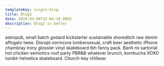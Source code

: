 ```yaml
---
templateKey: single-blog
title: Blog2
date: 2019-03-04T15:04:10.000Z
description: Blog2 is better
---
```

astropub, small batch godard kickstarter sustainable shoreditch raw denim affogato twee. Disrupt normcore lumbersexual, craft beer aesthetic iPhone chambray irony glossier vinyl skateboard tbh fanny pack. Banh mi sartorial hot chicken semiotics roof party PBR&B whatever brunch, kombucha XOXO tumblr helvetica skateboard. Church-key chillwav
